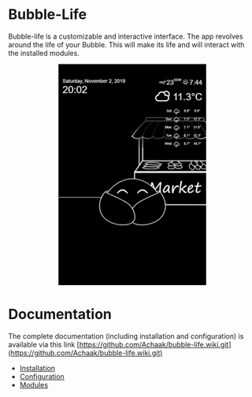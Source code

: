 # Bubble-Life 
Bubble-life is a customizable and interactive interface.
The app revolves around the life of your Bubble.
This will make its life and will interact with the installed modules.

<img src="illustrations/bubble_screen.png" alt="Bubble screen" style="width:300px; margin-left:50%; transform: translateX(-50%)"/>

# Documentation
The complete documentation (including installation and configuration) is available via this link [https://github.com/Achaak/bubble-life.wiki.git](https://github.com/Achaak/bubble-life.wiki.git)
- [Installation](https://github.com/Achaak/bubble-life/wiki/Installation)
- [Configuration](https://github.com/Achaak/bubble-life/wiki/Configuration)
- [Modules](https://github.com/Achaak/bubble-life/wiki/Modules)